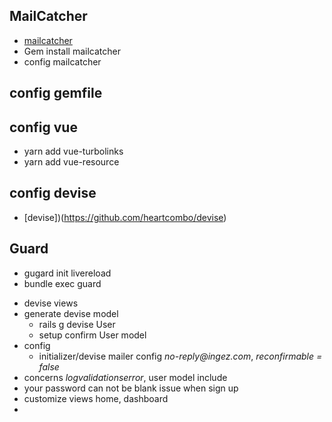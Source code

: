 ## MailCatcher 
 * [mailcatcher](https://mailcatcher.me/)
 * Gem install mailcatcher  
 * config mailcatcher  
## config gemfile   

## config vue 
 - yarn add vue-turbolinks 
 - yarn add vue-resource 

## config devise 
 * [devise])(https://github.com/heartcombo/devise) 

## Guard 
 * gugard init livereload 
 * bundle exec guard 

- devise views 
- generate devise model 
    - rails g devise User 
    - setup confirm User model  
- config 
    - initializer/devise mailer config _no-reply@ingez.com_, _reconfirmable = false_ 
- concerns _logvalidationserror_, user model include  
- your password can not be blank issue when sign up  
- customize views home, dashboard 
- 